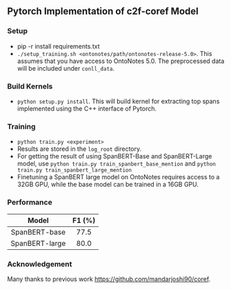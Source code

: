 ## Pytorch Implementation of c2f-coref Model

### Setup

- pip -r install requirements.txt
- ```./setup_training.sh <ontonotes/path/ontonotes-release-5.0>```.
This assumes that you have access to OntoNotes 5.0. The preprocessed data will be included under ```conll_data```.

### Build Kernels
- ```python setup.py install```. This will build kernel for extracting top spans implemented using the C++ interface
of Pytorch.


### Training
- ```python train.py <experiment>```
- Results are stored in the ```log_root``` directory.
- For getting the result of using SpanBERT-Base and SpanBERT-Large model, use 
```python train.py train_spanbert_base_mention``` and ```python train.py train_spanbert_large_mention```
- Finetuning a SpanBERT large model on OntoNotes requires access to a 32GB GPU, while the base model
can be trained in a 16GB GPU.

### Performance
| Model          | F1 (%) |
|:--------------:|:------:|
| SpanBERT-base  | 77.5   |
| SpanBERT-large | 80.0   |

### Acknowledgement
Many thanks to previous work <https://github.com/mandarjoshi90/coref>.